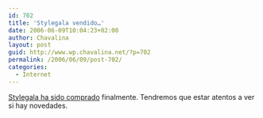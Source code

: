 ```yaml
---
id: 702
title: 'Stylegala vendido…'
date: 2006-06-09T10:04:23+02:00
author: Chavalina
layout: post
guid: http://www.wp.chavalina.net/?p=702
permalink: /2006/06/09/post-702/
categories:
  - Internet
---
```

<a href="http://forum.stylegala.com/viewtopic.php?t=3503" target="_blank">Stylegala ha sido comprado</a> finalmente. Tendremos que estar atentos a ver si hay novedades.